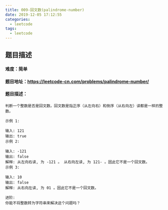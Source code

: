 ```yaml
---
title: 009-回文数(palindrome-number)
date: 2019-12-05 17:12:55
categories: 
  - leetcode
tags: 
  - leetcode
---
```


## 题目描述
#### 难度：简单
#### 题目地址：https://leetcode-cn.com/problems/palindrome-number/
 <!--more-->
#### 题目描述：
```
判断一个整数是否是回文数。回文数是指正序（从左向右）和倒序（从右向左）读都是一样的整数。

示例 1:

输入: 121
输出: true
示例 2:

输入: -121
输出: false
解释: 从左向右读, 为 -121 。 从右向左读, 为 121- 。因此它不是一个回文数。
示例 3:

输入: 10
输出: false
解释: 从右向左读, 为 01 。因此它不是一个回文数。

进阶:
你能不将整数转为字符串来解决这个问题吗？
```
